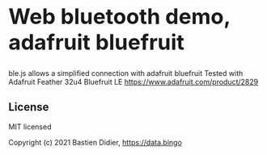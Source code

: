 <h1 style="font-size: 3em;">Web bluetooth demo, adafruit bluefruit</h1>

ble.js allows a simplified connection with adafruit bluefruit
Tested with Adafruit Feather 32u4 Bluefruit LE https://www.adafruit.com/product/2829

## License
MIT licensed

Copyright (c) 2021 Bastien Didier, https://data.bingo